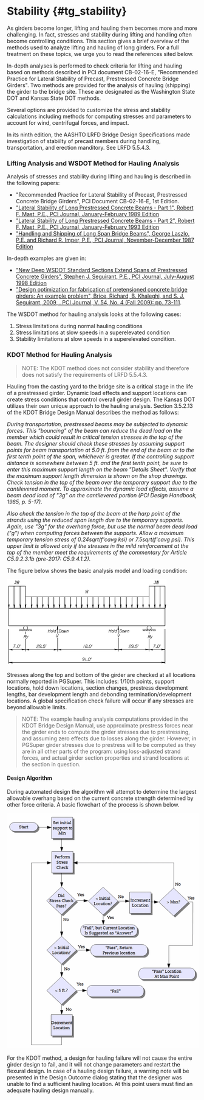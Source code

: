 Stability {#tg_stability}
======================================
As girders become longer, lifting and hauling them becomes more and more challenging. In fact, stresses and stability during lifting and handling often become controlling conditions. This section gives a brief overview of the methods used to analyze lifting and hauling of long girders. For a full treatment on these topics, we urge you to read the references sited below.


In-depth analyses is performed to check criteria for lifting and hauling based on methods described in PCI document CB-02-16-E, "Recommended Practice for Lateral Stability of Precast, Prestressed Concrete Bridge Girders". Two methods are provided for the analysis of hauling (shipping) the girder to the bridge site. These are designated as the Washington State DOT and Kansas State DOT methods.

Several options are provided to customize the stress and stability calculations including methods for computing stresses and parameters to account for wind, centrifugal forces, and impact.

In its ninth edition, the AASHTO LRFD Bridge Design Specifications made investigation of stabiilty of precast members during handling, transportation, and erection manditory. See LRFD 5.5.4.3.

### Lifting Analysis and WSDOT Method for Hauling Analysis ###

Analysis of stresses and stability during lifting and hauling is described in the following papers:
* "Recommended Practice for Lateral Stability of Precast, Prestressed Concrete Bridge Girders", PCI Document CB-02-16-E, 1st Edition.
* ["Lateral Stability of Long Prestressed Concrete Beams - Part 1", Robert F. Mast, P.E., PCI Journal, January-February 1989 Edition](https://www.pci.org/PCI/Publications/PCI_Journal/Issues/1989/January-February/Lateral_Stability_of_Long_Prestressed_Concrete_Beams_Part_1.aspx) 
* ["Lateral Stability of Long Prestressed Concrete Beams - Part 2", Robert F. Mast, P.E., PCI Journal, January-February 1993 Edition](https://www.pci.org/PCI/Publications/PCI_Journal/Issues/1993/January-February/Lateral_Stability_of_Long_Prestressed_Concrete_Beams-Part_2.aspx)
* ["Handling and Shipping of Long Span Bridge Beams", George Laszlo, P.E. and Richard R. Imper, P.E., PCI Journal, November-December 1987 Edition](https://www.pci.org/PCI/Publications/PCI_Journal/Issues/1987/November-December/Handling_and_Shipping_of_Long_Span_Bridge_Beams.aspx)

In-depth examples are given in:
* ["New Deep WSDOT Standard Sections Extend Spans of Prestressed Concrete Girders", Stephen J. Seguirant, P.E., PCI Journal, July-August 1998 Edition](https://www.pci.org/PCI/Publications/PCI_Journal/Issues/1998/July-August/New_Deep_WSDOT_Standard_Sections_Extend_Spans_of_Prestressed_Concrete_Girders.aspx)
* ["Design optimization for fabrication of pretensioned concrete bridge girders: An example problem", Brice, Richard, B. Khaleghi, and S. J. Seguirant, 2009, . PCI Journal, V. 54, No. 4 (Fall 2009): pp. 73-111](https://www.pci.org/PCI/Publications/PCI_Journal/Issues/2009/Fall/Design_optimization_for_fabrication_of_pretensioned_concrete_bridge_girders__An_example_problem.aspx).

The WSDOT method for hauling analysis looks at the following cases:
1) Stress limitations during normal hauling conditions
2) Stress limitations at slow speeds in a superelevated condition
3) Stability limitations at slow speeds in a superelevated condition.

### KDOT Method for Hauling Analysis ###

> NOTE: The KDOT method does not consider stability and therefore does not satisfy the requirements of LRFD 5.5.4.3.

Hauling from the casting yard to the bridge site is a critical stage in the life of a prestressed girder. Dynamic load effects and support locations can create stress conditions that control overall girder design. The Kansas DOT utilizes their own unique approach to the hauling analysis. Section 3.5.2.13 of the KDOT Bridge Design Manual describes the method as follows:

_During transportation, prestressed beams may be subjected to dynamic forces. This "bouncing" of the beam can reduce the dead load on the member which could result in critical tension stresses in the top of the beam. The designer should check these stresses by assuming support points for beam transportation at 5.0 ft. from the end of the beam or to the first tenth point of the span, whichever is greater. If the controlling support distance is somewhere between 5 ft. and the first tenth point, be sure to enter this maximum support length on the beam "Details Sheet". Verify that the maximum support length dimension is shown on the shop drawings. Check tension in the top of the beam over the temporary support due to the cantilevered moment. To approximate the dynamic load effects, assume a beam dead load of "3g" on the cantilevered portion (PCI Design Handbook, 1985, p. 5-17)._

_Also check the tension in the top of the beam at the harp point of the strands using the reduced span length due to the temporary supports. Again, use "3g" for the overhang force, but use the normal beam dead load ("g") when computing forces between the supports. Allow a maximum temporary tension stress of 0.24*sqrt(f'cavg ksi) or 7.5*sqrt(f'cavg psi). This upper limit is allowed only if the stresses in the mild reinforcement at the top of the member meet the requirements of the commentary for Article C5.9.2.3.1b (*pre-2017: C5.9.4.1.2*)._

The figure below shows the basic analysis model and loading condition:

![](KdotHauling.gif)


Stresses along the top and bottom of the girder are checked at all locations normally reported in PGSuper. This includes: 1/10th points, support locations, hold down locations, section changes, prestress development lengths, bar development length and debonding termination/development locations. A global specification check failure will occur if any stresses are beyond allowable limits.

> NOTE: The example hauling analysis computations provided in the KDOT Bridge Design Manual, use approximate prestress forces near the girder ends to compute the girder stresses due to prestressing, and assuming zero effects due to losses along the girder. However, in PGSuper girder stresses due to prestress will to be computed as they are in all other parts of the program: using loss-adjusted strand forces, and actual girder section properties and strand locations at the section in question.

#### Design Algorithm ####
During automated design the algorithm will attempt to determine the largest allowable overhang based on the current concrete strength determined by other force criteria. A basic flowchart of the process is shown below. 

![](KdotHaulingAlgorithm.gif)


For the KDOT method, a design for hauling failure will not cause the entire girder design to fail, and it will not change parameters and restart the flexural design. In case of a hauling design failure, a warning note will be presented in the Design Outcome dialog stating that the designer was unable to find a sufficient hauling location. At this point users must find an adequate hauling design manually.

